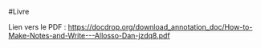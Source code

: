 #Livre 

Lien vers le PDF : https://docdrop.org/download_annotation_doc/How-to-Make-Notes-and-Write---Allosso-Dan-jzdq8.pdf